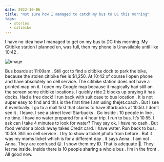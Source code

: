 ```yaml
---
date: 2022-10-06
title: "Not sure how I managed to catch my bus to DC this morning"
tags:
  - stories
  - citibike
---
```


I have no idea how I managed to get on my bus to DC this morning. My Citibike station I planned on, was full, then my phone is Unavailable until like 10:42 . 

![image](IMG_8955.PNG)

Bus boards at 11:00am . Still got to find a citibike dock to park the bike, because the stolen citibike fee is $1,250. At 10:42 of course I open phone and have absolutely no cell service. The citibike station does not have a printed map on it. I open my Google map because it magically had still on the screen some citibike locations. I quickly ride 2 blocks up praying it has docks. Had a free dock! I run back with suit case to bus location . It is not super easy to find and this is the first time I am using thejet.coach . But I see it eventually. I go to a mall first that claims to have Starbucks at 10:50. I don’t see it . I leave. I see a street level Starbucks . Go inside . 10 people in line . no time. I have no water prepared for a 4 hour trip. I run to bus. It’s 10:55. I ask can I take 4 minutes to look for water? They say ok. I have no cash . But food vendor a block away takes Credit card. I have water. Run back to bus. 10:59. Still no cell service . I try to show a ticket photo from before . But it was   my moms ticket which is for a different day . It says Anna . I am not Anna. They are confused 😐. I show them my ID. That is adequate 🥲. They let me inside. Inside there is 10 people sharing a whole bus . I’m in the front . All good now.
